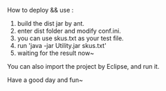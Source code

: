 How to deploy && use :

1. build the dist jar by ant.
2. enter dist folder and modify conf.ini.
3. you can use skus.txt as your test file.
4. run 'java -jar Utility.jar skus.txt'
5. waiting for the result now~

You can also import the project by Eclipse, and run it.

Have a good day and fun~ 
